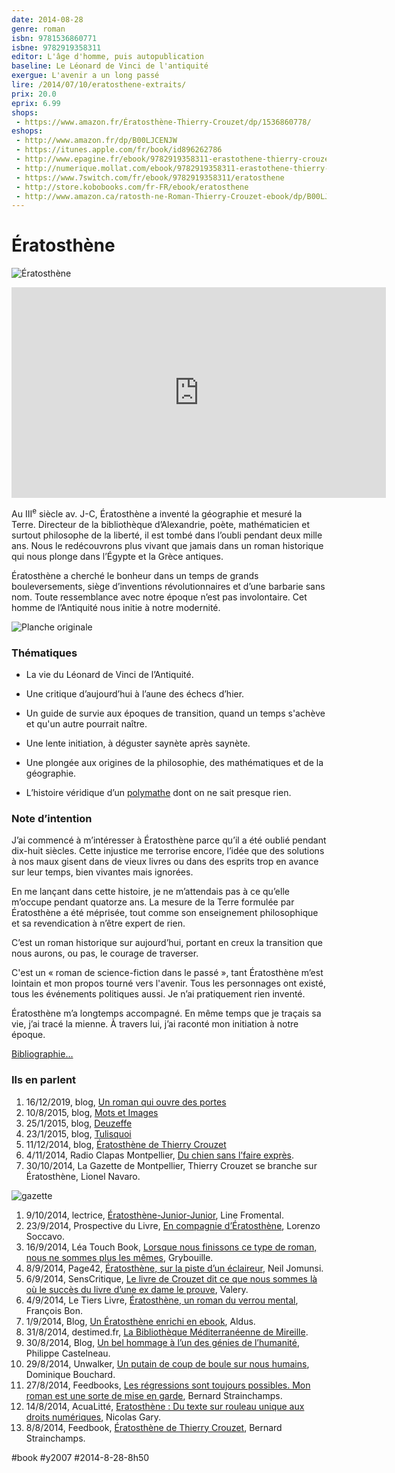 ```yaml
---
date: 2014-08-28
genre: roman
isbn: 9781536860771
isbne: 9782919358311
editor: L'âge d'homme, puis autopublication
baseline: Le Léonard de Vinci de l'antiquité
exergue: L'avenir a un long passé
lire: /2014/07/10/eratosthene-extraits/
prix: 20.0
eprix: 6.99
shops:
 - https://www.amazon.fr/Ératosthène-Thierry-Crouzet/dp/1536860778/
eshops:
 - http://www.amazon.fr/dp/B00LJCENJW
 - https://itunes.apple.com/fr/book/id896262786
 - http://www.epagine.fr/ebook/9782919358311-erastothene-thierry-crouzet/
 - http://numerique.mollat.com/ebook/9782919358311-erastothene-thierry-crouzet/
 - https://www.7switch.com/fr/ebook/9782919358311/eratosthene
 - http://store.kobobooks.com/fr-FR/ebook/eratosthene
 - http://www.amazon.ca/ratosth-ne-Roman-Thierry-Crouzet-ebook/dp/B00LJCENJW/
---
```


# Ératosthène

![Ératosthène](_i/beta-cover.webp)

<iframe width="599" height="337" src="https://www.youtube.com/embed/ZpLiXIv4vaU?rel=0" frameborder="0" allowfullscreen></iframe>

Au III<sup>e</sup> siècle av. J-C, Ératosthène a inventé la géographie et mesuré la Terre. Directeur de la bibliothèque d’Alexandrie, poète, mathématicien et surtout philosophe de la liberté, il est tombé dans l’oubli pendant deux mille ans. Nous le redécouvrons plus vivant que jamais dans un roman historique qui nous plonge dans l’Égypte et la Grèce antiques.

Ératosthène a cherché le bonheur dans un temps de grands bouleversements, siège d’inventions révolutionnaires et d’une barbarie sans nom. Toute ressemblance avec notre époque n’est pas involontaire. Cet homme de l’Antiquité nous initie à notre modernité.

![Planche originale](_i/beta-planche-2.webp)

### Thématiques

* La vie du Léonard de Vinci de l’Antiquité.

* Une critique d’aujourd’hui à l’aune des échecs d’hier.

* Un guide de survie aux époques de transition, quand un temps s'achève et qu'un autre pourrait naître.

* Une lente initiation, à déguster saynète après saynète.

* Une plongée aux origines de la philosophie, des mathématiques et de la géographie.

* L’histoire véridique d’un [polymathe](http://fr.wiktionary.org/wiki/polymathe) dont on ne sait presque rien.

### Note d’intention

J’ai commencé à m’intéresser à Ératosthène parce qu’il a été oublié pendant dix-huit siècles. Cette injustice me terrorise encore, l’idée que des solutions à nos maux gisent dans de vieux livres ou dans des esprits trop en avance sur leur temps, bien vivantes mais ignorées.

En me lançant dans cette histoire, je ne m’attendais pas à ce qu’elle m’occupe pendant quatorze ans. La mesure de la Terre formulée par Ératosthène a été méprisée, tout comme son enseignement philosophique et sa revendication à n’être expert de rien.

C’est un roman historique sur aujourd’hui, portant en creux la transition que nous aurons, ou pas, le courage de traverser.

C'est un « roman de science-fiction dans le passé », tant Ératosthène m’est lointain et mon propos tourné vers l'avenir. Tous les personnages ont existé, tous les événements politiques aussi. Je n’ai pratiquement rien inventé.

Ératosthène m’a longtemps accompagné. En même temps que je traçais sa vie, j’ai tracé la mienne. À travers lui, j’ai raconté mon initiation à notre époque.

[Bibliographie…](eratosthene-bibliographie.md)

### Ils en parlent

1. 16/12/2019, blog, [Un roman qui ouvre des portes](https://post-tenebras-lire.net/eratosthene-de-thierry-crouzet/)
2. 10/8/2015, blog, [Mots et Images](http://aufildesimages.canalblog.com/archives/2015/08/10/32199361.html)
3. 25/1/2015, blog, [Deuzeffe](http://www.deuzeffe.org/index.php/2015/01/25/358-eratosthene-thierry-crouzet)
4. 23/1/2015, blog, [Tulisquoi](http://www.tulisquoi.net/eratosthene-thierry-crouzet)
5. 11/12/2014, blog, [Ératosthène de Thierry Crouzet](http://travels-notes.blogspot.ch/2014/12/eratosthene-de-thierry-crouzet.html)
6. 4/11/2014, Radio Clapas Montpellier, [Du chien sans l’faire exprès](https://soundcloud.com/maudyblues/du-chien-sans-lfaire-expres-emission-du-4-novembre).
7. 30/10/2014, La Gazette de Montpellier, Thierry Crouzet se branche sur Ératosthène, Lionel Navaro.

![gazette](_i/gazette.webp)

1. 9/10/2014, lectrice, [Ératosthène-Junior-Junior](../../2014/10/eratosthene-junior-junior.md), Line Fromental.
2. 23/9/2014, Prospective du Livre, [En compagnie d’Ératosthène](http://ple-consulting.blogspot.fr/2014/09/en-compagnie-deratosthene.html), Lorenzo Soccavo.
3. 16/9/2014, Léa Touch Book, [Lorsque nous finissons ce type de roman, nous ne sommes plus les mêmes](http://leatouchbook.blogspot.fr/2014/09/eratosthene-thierry-crouzet.html?showComment=1410892161527), Grybouille.
4. 8/9/2014, Page42, [Ératosthène, sur la piste d’un éclaireur](http://page42.org/eratosthene-sur-la-piste-dun-eclaireur/), Neil Jomunsi.
5. 6/9/2014, SensCritique, [Le livre de Crouzet dit ce que nous sommes là où le succès du livre d’une ex dame le prouve](http://www.senscritique.com/livre/Eratosthene/critique/38352903), Valery.
6. 4/9/2014, Le Tiers Livre, [Ératosthène, un roman du verrou mental](http://www.tierslivre.net/spip/spip.php?article4018), François Bon.
7. 1/9/2014, Blog, [Un Ératosthène enrichi en ebook](http://aldus2006.typepad.fr/mon_weblog/2014/09/thierry-crouzet-un-eratosth%C3%A8ne-enrichi-en-ebook.html), Aldus.
8. 31/8/2014, destimed.fr, [La Bibliothèque Méditerranéenne de Mireille](http://destimed.fr/La-Bibliotheque-Mediterraneenne-de).
9. 30/8/2014, Blog, [Un bel hommage à l’un des génies de l’humanité](http://philippe-castelneau.com/2014/08/30/eratosthene-de-thierry-crouzet-editions-lage-dhomme/), Philippe Castelneau.
10. 29/8/2014, Unwalker, [Un putain de coup de boule sur nous humains](http://www.unwalkers.com/eratosthene-thierry-crouzet/), Dominique Bouchard.
11. 27/8/2014, Feedbooks, [Les régressions sont toujours possibles. Mon roman est une sorte de mise en garde](http://fr.feedbooks.com/interview/410/), Bernard Strainchamps.
12. 14/8/2014, AcuaLitté, [Eratosthène : Du texte sur rouleau unique aux droits numériques](https://www.actualitte.com/societe/eratosthene-du-texte-sur-rouleau-unique-aux-droits-numeriques-51974.htm), Nicolas Gary.
13. 8/8/2014, Feedbook, [Ératosthène de Thierry Crouzet](http://blog.feedbooks.com/fr/2014/08/08/eratosthene-de-thierry-crouzet/), Bernard Strainchamps.

#book #y2007 #2014-8-28-8h50
